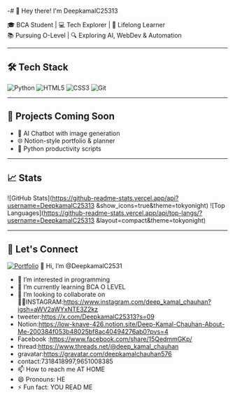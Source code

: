 -# 👋 Hey there! I'm DeepkamalC25313

🎓 BCA Student | 💻 Tech Explorer | 🧠 Lifelong Learner  
📚 Pursuing O-Level | 🔍 Exploring AI, WebDev & Automation

---

## 🛠️ Tech Stack
![Python](https://img.shields.io/badge/-Python-3776AB?style=flat&logo=python&logoColor=white)
![HTML5](https://img.shields.io/badge/-HTML5-E34F26?style=flat&logo=html5&logoColor=white)
![CSS3](https://img.shields.io/badge/-CSS3-1572B6?style=flat&logo=css3)
![Git](https://img.shields.io/badge/-Git-F05032?style=flat&logo=git&logoColor=white)

---

## 🚀 Projects Coming Soon
- 🤖 AI Chatbot with image generation
- 🌐 Notion-style portfolio & planner
- 📘 Python productivity scripts

---

## 📈 Stats
![GitHub Stats](https://github-readme-stats.vercel.app/api?username=DeepkamalC25313 &show_icons=true&theme=tokyonight)
![Top Languages](https://github-readme-stats.vercel.app/api/top-langs/?username=DeepkamalC25313 &layout=compact&theme=tokyonight)

---

## 🔗 Let's Connect
[![Portfolio](https://img.shields.io/badge/-Notion%20Portfolio-000000?style=flat&logo=notion&logoColor=white)](https://low-knave-426.notion.site/Deep-Kamal-Chauhan-About-Me-200384f053b48025bf8ac40494276ab0) 👋 Hi, I’m @DeepkamalC2531
- 👀 I’m interested in programming 
- 🌱 I’m currently learning BCA O LEVEL 
- 💞️ I’m looking to collaborate on 🔗🔗INSTAGRAM:https://www.instagram.com/deep_kamal_chauhan?igsh=aWV2aWYxNTE3Z2kz
- tweeter:https://x.com/DeepkamalC25313?s=09
- Notion:https://low-knave-426.notion.site/Deep-Kamal-Chauhan-About-Me-200384f053b48025bf8ac40494276ab0?pvs=4
- Facebook :https://www.facebook.com/share/15QedmmGKp/
- thread:https://www.threads.net/@deep_kamal_chauhan
- gravatar:https://gravatar.com/deepkamalchauhan576
- contact:7318418997,9651008385
- 📫 How to reach me AT HOME 
- 😄 Pronouns: HE
- ⚡ Fun fact: YOU READ ME

<!---
DeepkamalC2531/DeepkamalC2531 is a ✨ special ✨ repository because its `README.md` (this file) appears on your GitHub profile.
You can click the Preview link to take a look at your changes.
--->
